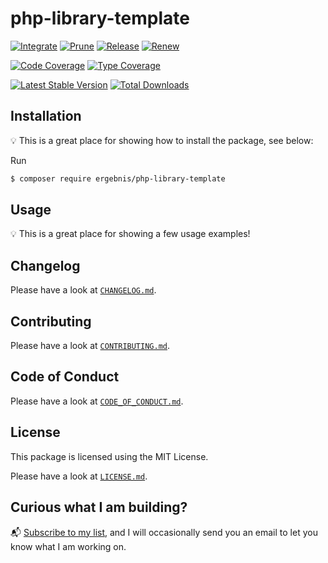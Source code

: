 # php-library-template

[![Integrate](https://github.com/ergebnis/php-library-template/workflows/Integrate/badge.svg?branch=main)](https://github.com/ergebnis/php-library-template/actions)
[![Prune](https://github.com/ergebnis/php-library-template/workflows/Prune/badge.svg?branch=main)](https://github.com/ergebnis/php-library-template/actions)
[![Release](https://github.com/ergebnis/php-library-template/workflows/Release/badge.svg?branch=main)](https://github.com/ergebnis/php-library-template/actions)
[![Renew](https://github.com/ergebnis/php-library-template/workflows/Renew/badge.svg?branch=main)](https://github.com/ergebnis/php-library-template/actions)

[![Code Coverage](https://codecov.io/gh/ergebnis/php-library-template/branch/main/graph/badge.svg)](https://codecov.io/gh/ergebnis/php-library-template)
[![Type Coverage](https://shepherd.dev/github/ergebnis/php-library-template/coverage.svg)](https://shepherd.dev/github/ergebnis/php-library-template)

[![Latest Stable Version](https://poser.pugx.org/ergebnis/php-library-template/v/stable)](https://packagist.org/packages/ergebnis/php-library-template)
[![Total Downloads](https://poser.pugx.org/ergebnis/php-library-template/downloads)](https://packagist.org/packages/ergebnis/php-library-template)

## Installation

:bulb: This is a great place for showing how to install the package, see below:

Run

```sh
$ composer require ergebnis/php-library-template
```

## Usage

:bulb: This is a great place for showing a few usage examples!

## Changelog

Please have a look at [`CHANGELOG.md`](CHANGELOG.md).

## Contributing

Please have a look at [`CONTRIBUTING.md`](.github/CONTRIBUTING.md).

## Code of Conduct

Please have a look at [`CODE_OF_CONDUCT.md`](.github/CODE_OF_CONDUCT.md).

## License

This package is licensed using the MIT License.

Please have a look at [`LICENSE.md`](LICENSE.md).

## Curious what I am building?

:mailbox_with_mail: [Subscribe to my list](https://localheinz.com/projects/), and I will occasionally send you an email to let you know what I am working on.
